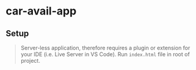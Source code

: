 # car-avail-app

## Setup
> Server-less application, therefore requires a plugin or extension for your IDE (i.e. Live Server in VS Code).
> Run `index.html` file in root of project.
